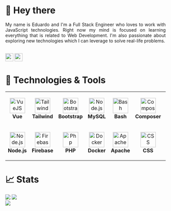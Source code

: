 # 👋 Hey there

<div align="justify">
    My name is Eduardo and I'm a Full Stack Engineer who loves to work with JavaScript technologies. Right now my mind is focused on learning everything that is related to Web Development. I'm also passionate about exploring new technologies which I can leverage to solve real-life problems.
</div>

<br/><a href="https://www.linkedin.com/in/sagastvme/"><img src="https://img.shields.io/badge/linkedin-%230077B5.svg?&style=for-the-badge&logo=linkedin&logoColor=white" height=25></a>
<a href="mailto:eduardo.gomara.sagastume@gmail.com"><img src="https://img.shields.io/badge/Gmail-D14836?style=for-the-badge&logo=gmail&logoColor=white" height=25></a>

# 🔧 Technologies & Tools
<table>
  <tr>
    <td align="center" height="108" width="108">
      <img
        src="https://cdn.jsdelivr.net/gh/devicons/devicon/icons/vuejs/vuejs-original.svg"
        width="48"
        height="48"
        alt="VueJS"
      />
      <br /><strong>Vue</strong>
    </td>
    <td align="center" height="108" width="108">
      <img
        src="https://cdn.jsdelivr.net/gh/devicons/devicon/icons/tailwindcss/tailwindcss-plain.svg"
        width="48"
        height="48"
        alt="Tailwind"
      />
      <br /><strong>Tailwind</strong>
    </td>
    <td align="center" height="108" width="108">
      <img
        src="https://cdn.jsdelivr.net/gh/devicons/devicon/icons/bootstrap/bootstrap-plain.svg"
        width="48"
        height="48"
        alt="Bootstrap"
      />
      <br /><strong>Bootstrap</strong>
    </td>
 <td align="center" height="108" width="108">
      <img
        src="https://cdn.jsdelivr.net/gh/devicons/devicon/icons/mysql/mysql-original.svg"
        width="48"
        height="48"
        alt="Node.js"
      />
      <br /><strong>MySQL</strong>
    </td>
<td align="center" height="108" width="108">
      <img src="https://cdn.jsdelivr.net/gh/devicons/devicon/icons/bash/bash-original.svg" 
        width="48"
        height="48"
        alt="Bash"
      />
      <br /><strong>Bash</strong>
    </td>
<td align="center" height="108" width="108">
<img src="https://cdn.jsdelivr.net/gh/devicons/devicon/icons/composer/composer-original.svg"
width="48"
height="48"
alt="Composer"
      />
      <br /><strong>Composer</strong>
    </td>
<td align="center" height="108" width="108">
 <img src="https://cdn.jsdelivr.net/gh/devicons/devicon/icons/git/git-plain.svg"
width="48"
height="48"
alt="Git"
      />
      <br /><strong>Git</strong>
    </td>
<td align="center" height="108" width="108">
<img src="https://cdn.jsdelivr.net/gh/devicons/devicon/icons/html5/html5-original-wordmark.svg"
width="48"
height="48"
alt="HTML5"
      />
      <br /><strong>HTML5</strong>
    </td>
<td align="center" height="108" width="108">
<img src="https://cdn.jsdelivr.net/gh/devicons/devicon/icons/laravel/laravel-plain-wordmark.svg"
width="48"
height="48"
alt="Laravel"
      />
      <br /><strong>Laravel</strong>
    </td>
<td align="center" height="108" width="108">
            <img src="https://cdn.jsdelivr.net/gh/devicons/devicon/icons/nginx/nginx-original.svg"
width="48"
height="48"
alt="Nginx"
      />
      <br /><strong>Nginx</strong>
    </td>



  </tr>
  <tr>
    <td align="center" height="108" width="108">
      <img
        src="https://cdn.jsdelivr.net/gh/devicons/devicon/icons/nodejs/nodejs-original.svg"
        width="48"
        height="48"
        alt="Node.js"
      />
      <br /><strong>Node.js</strong>
    </td>
    <td align="center" height="108" width="108">
      <img
        src="https://cdn.jsdelivr.net/gh/devicons/devicon/icons/firebase/firebase-plain.svg"
        width="48"
        height="48"
        alt="Firebase"
      />
      <br /><strong>Firebase</strong>
    </td>
    <td align="center" height="108" width="108"> 
<img src="https://cdn.jsdelivr.net/gh/devicons/devicon/icons/php/php-original.svg"
width="48"
height="48"
alt="Php"/>
      <br /><strong>PHP</strong>
    </td>
    <td align="center" height="108" width="108">
      <img
        src="https://cdn.jsdelivr.net/gh/devicons/devicon/icons/docker/docker-original.svg"
        width="48"
        height="48"
        alt="Docker"
      />
      <br /><strong>Docker</strong>
    </td>
<td align="center" height="108" width="108">
      <img src="https://cdn.jsdelivr.net/gh/devicons/devicon/icons/apache/apache-original-wordmark.svg"
        width="48"
        height="48"
        alt="Apache"
      />
      <br /><strong>Apache</strong>
    </td>
 </td>
<td align="center" height="108" width="108">
            <img src="https://cdn.jsdelivr.net/gh/devicons/devicon/icons/css3/css3-original.svg"
        width="48"
        height="48"
        alt="CSS"
      />
      <br /><strong>CSS</strong>
    </td>
<td align="center" height="108" width="108">
<img src="https://cdn.jsdelivr.net/gh/devicons/devicon/icons/filezilla/filezilla-plain.svg"
        width="48"
        height="48"
        alt="FileZilla"
      />
      <br /><strong>FileZilla</strong>
    </td>
<td align="center" height="108" width="108">
<img src="https://cdn.jsdelivr.net/gh/devicons/devicon/icons/java/java-original.svg"
width="48"
        height="48"
        alt="Java"
      />
      <br /><strong>Java</strong>
    </td>
<td align="center" height="108" width="108">
<img src="https://cdn.jsdelivr.net/gh/devicons/devicon/icons/linux/linux-original.svg"
width="48"
        height="48"
        alt="Linux"
      />
      <br /><strong>Linux</strong>
    </td>
<td align="center" height="108" width="108">
            <img src="https://cdn.jsdelivr.net/gh/devicons/devicon/icons/npm/npm-original-wordmark.svg"
width="48"
        height="48"
        alt="NPM"
      />
      <br /><strong>NPM</strong>
    </td>
</tr>
</table>

# 📈 Stats

<img
src="https://github-readme-stats.vercel.app/api?username=sagastvme&show_icons=true&theme=react&&hide_border=true"
/>
<img
src="https://github-readme-streak-stats.herokuapp.com/?user=sagastvme&&theme=react&&hide_border=true"
/>
<br/>
![](https://komarev.com/ghpvc/?username=sagastvme)
